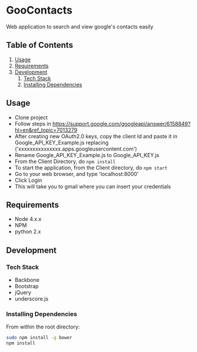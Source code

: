 # GooContacts
Web application to search and view google's contacts easily

## Table of Contents

1. [Usage](#usage)
1. [Requirements](#requirements)
1. [Development](#development)
    1. [Tech Stack](#tech-stack)
    1. [Installing Dependencies](#installing-dependencies)


## Usage

* Clone project
* Follow steps in https://support.google.com/googleapi/answer/6158849?hl=en&ref_topic=7013279
* After creating new OAuth2.0 keys, copy the client Id and paste it in Google_API_KEY_Example.js replacing ('xxxxxxxxxxxxxxx.apps.googleusercontent.com')
* Rename Google_API_KEY_Example.js to Google_API_KEY.js
* From the Client Directory, do    ```npm install```
* To start the application, from the Client directory, do    ```npm start```
* Go to your web browser, and type 'localhost:8000'
* Click Login
* This will take you to gmail where you can insert your credentials

## Requirements

- Node 4.x.x
- NPM
- python 2.x

## Development

### Tech Stack

* Backbone
* Bootstrap
* jQuery
* underscore.js

### Installing Dependencies

From within the root directory:

```sh
sudo npm install -g bower
npm install
```

